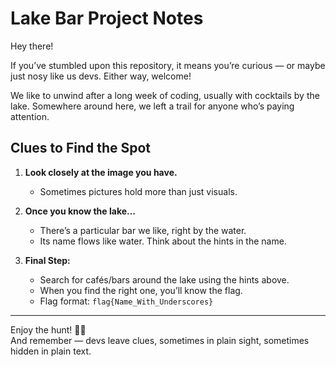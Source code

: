 # Lake Bar Project Notes

Hey there!  

If you’ve stumbled upon this repository, it means you’re curious — or maybe just nosy like us devs. Either way, welcome!  

We like to unwind after a long week of coding, usually with cocktails by the lake. Somewhere around here, we left a trail for anyone who’s paying attention.  

## Clues to Find the Spot

1. **Look closely at the image you have.**  
   - Sometimes pictures hold more than just visuals.  

2. **Once you know the lake…**  
   - There’s a particular bar we like, right by the water.  
   - Its name flows like water. Think about the hints in the name.

3. **Final Step:**  
   - Search for cafés/bars around the lake using the hints above.  
   - When you find the right one, you’ll know the flag.  
   - Flag format: `flag{Name_With_Underscores}`

---

Enjoy the hunt! 🍹🌅  
And remember — devs leave clues, sometimes in plain sight, sometimes hidden in plain text.
